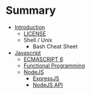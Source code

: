 # Summary

* [Introduction](README.md)
   * [LICENSE](LICENSE)
   * Shell / Unix
       * Bash Cheat Sheet
* [Javascript](javascript/javascript.md)
   * [ECMASCRIPT 6](javascript/es6-cheatsheet.md)
   * [Functional Programming](javascript/functional-programming/js-functional-programming.md)
   * [NodeJS](javascript/node-js/node-js.md)
       * [ExpressJS](javascript/node-js/express.md)
       * [NodeJS API](javascript/node-js/native-api.md)

